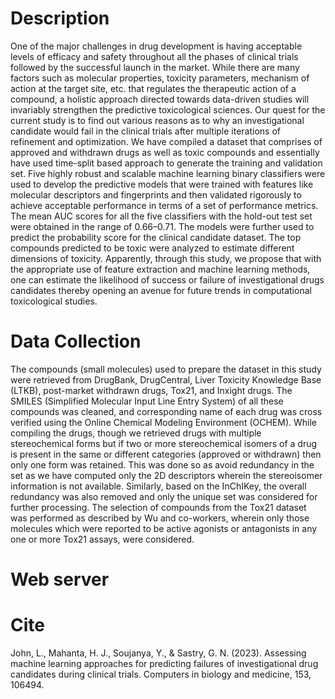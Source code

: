 # Description
One of the major challenges in drug development is having acceptable levels of efficacy and safety throughout all
the phases of clinical trials followed by the successful launch in the market. While there are many factors such as
molecular properties, toxicity parameters, mechanism of action at the target site, etc. that regulates the therapeutic
action of a compound, a holistic approach directed towards data-driven studies will invariably strengthen
the predictive toxicological sciences. Our quest for the current study is to find out various reasons as to why an
investigational candidate would fail in the clinical trials after multiple iterations of refinement and optimization.
We have compiled a dataset that comprises of approved and withdrawn drugs as well as toxic compounds and
essentially have used time-split based approach to generate the training and validation set. Five highly robust
and scalable machine learning binary classifiers were used to develop the predictive models that were trained
with features like molecular descriptors and fingerprints and then validated rigorously to achieve acceptable
performance in terms of a set of performance metrics. The mean AUC scores for all the five classifiers with the
hold-out test set were obtained in the range of 0.66–0.71. The models were further used to predict the probability
score for the clinical candidate dataset. The top compounds predicted to be toxic were analyzed to estimate
different dimensions of toxicity. Apparently, through this study, we propose that with the appropriate use of
feature extraction and machine learning methods, one can estimate the likelihood of success or failure of
investigational drugs candidates thereby opening an avenue for future trends in computational toxicological
studies.

# Data Collection
The compounds (small molecules) used to prepare the dataset in this
study were retrieved from DrugBank, DrugCentral, Liver
Toxicity Knowledge Base (LTKB), post-market withdrawn drugs, Tox21, and Inxight drugs. The SMILES (Simplified Molecular
Input Line Entry System) of all these compounds was cleaned,
and corresponding name of each drug was cross verified using the Online
Chemical Modeling Environment (OCHEM). While compiling
the drugs, though we retrieved drugs with multiple stereochemical
forms but if two or more stereochemical isomers of a drug is present in the same or different categories (approved or withdrawn) then only one
form was retained. This was done so as avoid redundancy in the set as we
have computed only the 2D descriptors wherein the stereoisomer information
is not available. Similarly, based on the InChIKey, the overall
redundancy was also removed and only the unique set was considered
for further processing. The selection of compounds from the Tox21
dataset was performed as described by Wu and co-workers,
wherein only those molecules which were reported to be active agonists
or antagonists in any one or more Tox21 assays, were considered.

# Web server


# Cite
John, L., Mahanta, H. J., Soujanya, Y., & Sastry, G. N. (2023). Assessing machine learning approaches for predicting failures of investigational drug candidates during clinical trials. Computers in biology and medicine, 153, 106494.
